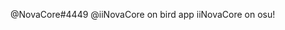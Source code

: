 @NovaCore#4449
@iiNovaCore on bird app
iiNovaCore on osu!


<!---
This is mainly for cyber patriot scripts and JS/C# testing. Cool am i right?
--->
